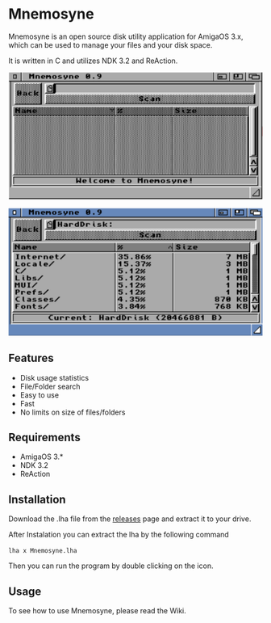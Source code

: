 
# Mnemosyne

Mnemosyne is  an open source disk utility application for AmigaOS 3.x, which can be used to manage your files and your disk space.

It is written in C and utilizes NDK 3.2 and ReAction.

![Mnemosyne](/images/mnemosyne.png)

![Mnemosyne Result](/images/mnemosyne_result.png)

## Features

* Disk usage statistics
* File/Folder search
* Easy to use
* Fast
* No limits on size of files/folders

## Requirements

* AmigaOS 3.*
* NDK 3.2
* ReAction

## Installation

Download the .lha file from the [releases]() page and extract it to your drive.

After Instalation you can extract the lha by the following command

`lha x Mnemosyne.lha`

Then you can run the program by double clicking on the icon.

## Usage

To see how to use Mnemosyne, please read the Wiki.

